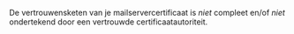 De vertrouwensketen van je mailservercertificaat is *niet* compleet en/of *niet* ondertekend door een vertrouwde certificaatautoriteit.
